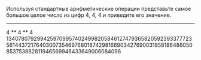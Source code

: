 Используя стандартные арифметические операции представьте самое большое целое число из цифр 4, 4, 4 и приведите его значение.
_______________

4 ** 4 ** 4
13407807929942597099574024998205846127479365820592393377723561443721764030073546976801874298166903427690031858186486050853753882811946569946433649006084096
